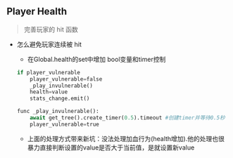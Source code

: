 ## Player Health
> 完善玩家的 hit 函数
- 怎么避免玩家连续被 hit
    - 在Global.health的set中增加 bool变量和timer控制
    ```python
    if player_vulnerable 
        player_vulnerable=false
        _play_invulnerable()
        health=value
        stats_change.emit()

    func _play_invulnerable():
        await get_tree().create_timer(0.5).timeout #创建timer并等待0.5秒
        player_vulnerable=true
    ```
        
    - 上面的处理方式带来新坑：没法处理加血行为(health增加).他的处理也很暴力直接判断设置的value是否大于当前值，是就设置新value